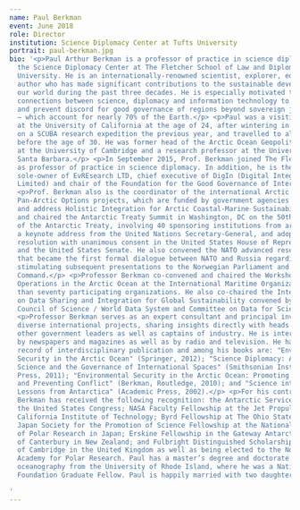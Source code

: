 ```yaml
---
name: Paul Berkman
event: June 2018
role: Director
institution: Science Diplomacy Center at Tufts University
portrait: paul-berkman.jpg
bio: '<p>Paul Arthur Berkman is a professor of practice in science diplomacy and directs
  the Science Diplomacy Center at The Fletcher School of Law and Diplomacy at Tufts
  University. He is an internationally-renowned scientist, explorer, educator and
  author who has made significant contributions to the sustainable development of
  our world during the past three decades. He is especially motivated to establish
  connections between science, diplomacy and information technology to promote cooperation
  and prevent discord for good governance of regions beyond sovereign jurisdictions
  – which account for nearly 70% of the Earth.</p> <p>Paul was a visiting professor
  at the University of California at the age of 24, after wintering in Antarctica
  on a SCUBA research expedition the previous year, and travelled to all seven continents
  before the age of 30. He was former head of the Arctic Ocean Geopolitics Programme
  at the University of Cambridge and a research professor at the University of California
  Santa Barbara.</p> <p>In September 2015, Prof. Berkman joined The Fletcher School
  as professor of practice in science diplomacy. In addition, he is the founder and
  sole-owner of EvREsearch LTD, chief executive of DigIn (Digital Integration Technology
  Limited) and chair of the Foundation for the Good Governance of International Spaces.</p>
  <p>Prof. Berkman also is the coordinator of the international Arctic Options and
  Pan-Arctic Options projects, which are funded by government agencies from 2013-2020,
  and address Holistic Integration for Arctic Coastal-Marine Sustainability. He convened
  and chaired the Antarctic Treaty Summit in Washington, DC on the 50th anniversary
  of the Antarctic Treaty, involving 40 sponsoring institutions from around the world,
  a keynote address from the United Nations Secretary-General, and adoption of a joint
  resolution with unanimous consent in the United States House of Representatives
  and the United States Senate. He also convened the NATO advanced research workshop
  that became the first formal dialogue between NATO and Russia regarding Arctic security,
  stimulating subsequent presentations to the Norwegian Parliament and NATO Maritime
  Command.</p> <p>Professor Berkman co-convened and chaired the Workshop on Safe Ship
  Operations in the Arctic Ocean at the International Maritime Organization with more
  than seventy participating organizations. He also co-chaired the International Conference
  on Data Sharing and Integration for Global Sustainability convened by the International
  Council of Science / World Data System and Committee on Data for Science and Technology.</p>
  <p>Professor Berkman serves as an expert consultant and principal investigator on
  diverse international projects, sharing insights directly with heads of state and
  other government leaders as well as captains of industry. He is interviewed regularly
  by newspapers and magazines as well as by radio and television. He has an extensive
  record of interdisciplinary publication and among his books are: "Environmental
  Security in the Arctic Ocean" (Springer, 2012); "Science Diplomacy: Antarctica,
  Science and the Governance of International Spaces" (Smithsonian Institution Scholarly
  Press, 2011); "Environmental Security in the Arctic Ocean: Promoting Cooperation
  and Preventing Conflict" (Berkman, Routledge, 2010); and "Science into Policy: Global
  Lessons from Antarctica" (Academic Press, 2002).</p> <p>For his contributions, Professor
  Berkman has received the following recognition: the Antarctic Service Medal from
  the United States Congress; NASA Faculty Fellowship at the Jet Propulsion Laboratory,
  California Institute of Technology; Byrd Fellowship at The Ohio State University;
  Japan Society for the Promotion of Science Fellowship at the National Institute
  of Polar Research in Japan; Erskine Fellowship in the Gateway Antarctica, University
  of Canterbury in New Zealand; and Fulbright Distinguished Scholarship at the University
  of Cambridge in the United Kingdom as well as being elected to the Norwegian Scientific
  Academy for Polar Research. Paul has a master’s degree and doctorate in biological
  oceanography from the University of Rhode Island, where he was a National Science
  Foundation Graduate Fellow. Paul is happily married with two daughters.</p>

'
---
```


